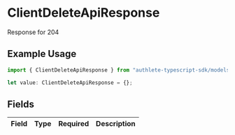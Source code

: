 # ClientDeleteApiResponse

Response for 204

## Example Usage

```typescript
import { ClientDeleteApiResponse } from "authlete-typescript-sdk/models/operations";

let value: ClientDeleteApiResponse = {};
```

## Fields

| Field       | Type        | Required    | Description |
| ----------- | ----------- | ----------- | ----------- |